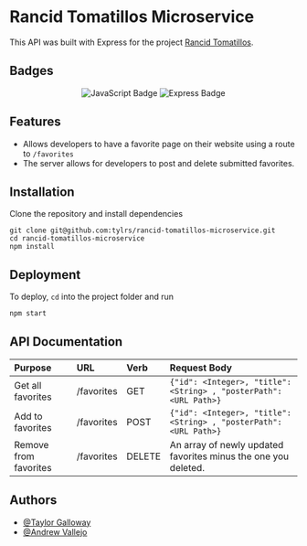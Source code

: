 
# Rancid Tomatillos Microservice 

This API was built with Express for the project [Rancid Tomatillos](https://github.com/tylrs/rancid-tomatillos). 

## Badges 

<p style="text-align: center;"> 
    <img alt="JavaScript Badge" src="https://img.shields.io/badge/JavaScript-F7DF1E?logo=javascript&logoColor=000&style=flat-square" />
    <img alt="Express Badge" src="https://img.shields.io/badge/Express-000?logo=express&logoColor=fff&style=flat-square" />
</p>


## Features

- Allows developers to have a favorite page on their website using a route to `/favorites`
- The server allows for developers to post and delete submitted favorites.
## Installation

Clone the repository and install dependencies

```szh 
git clone git@github.com:tylrs/rancid-tomatillos-microservice.git
cd rancid-tomatillos-microservice
npm install 
```

## Deployment

To deploy, `cd` into the project folder and run

```zsh
npm start
``` 

## API Documentation

| Purpose   | URL      | Verb   | Request Body |
| :-------- | :------- | :------- | :------------ |
| Get all favorites | /favorites | GET |  `{"id": <Integer>, "title": <String> , "posterPath": <URL Path>}` |
| Add to favorites | /favorites | POST |  `{"id": <Integer>, "title": <String> , "posterPath": <URL Path>}`
| Remove from favorites | /favorites | DELETE | An array of newly updated favorites minus the one you deleted. |


## Authors

- [@Taylor Galloway](https://github.com/tylrs)
- [@Andrew Vallejo](https://github.com/andrewvallejo)  
